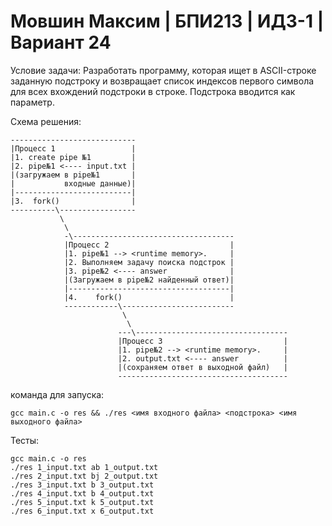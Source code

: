 # Мовшин Максим | БПИ213 | ИДЗ-1 | Вариант 24
Условие задачи:
Разработать программу, которая ищет в ASCII-строке заданную подстроку и возвращает список индексов первого символа для всех вхождений подстроки в строке. Подстрока вводится как параметр.

Схема решения:
```
----------------------------
|Процесс 1                 |
|1. create pipe №1         |
|2. pipe№1 <---- input.txt |
|(загружаем в pipe№1       |
|           входные данные)|
|--------------------------|
|3.  fork()                |
----------\-----------------
           \
            \
            -\------------------------------------
            |Процесс 2                           |
            |1. pipe№1 --> <runtime memory>.     |
            |2. Выполняем задачу поиска подстрок |
            |3. pipe№2 <---- answer              |
            |(Загружаем в pipe№2 найденный ответ)|
            |------------------------------------|
            |4.    fork()                        |
            ------------\-------------------------
                         \
                          \
                        ---\----------------------------------
                        |Процесс 3                           |
                        |1. pipe№2 --> <runtime memory>.     |
                        |2. output.txt <---- answer          |
                        |(сохраняем ответ в выходной файл)   |
                        --------------------------------------

```


команда для запуска:
```
gcc main.c -o res && ./res <имя входного файла> <подстрока> <имя выходного файла>
```

Тесты:
```
gcc main.c -o res
./res 1_input.txt ab 1_output.txt
./res 2_input.txt bj 2_output.txt
./res 3_input.txt b 3_output.txt
./res 4_input.txt b 4_output.txt
./res 5_input.txt k 5_output.txt
./res 6_input.txt x 6_output.txt
```
